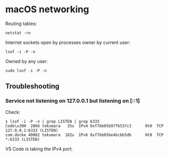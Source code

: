 # macOS networking

Routing tables:

```
netstat -rn
```

Internet sockets open by processes owner by current user:

```
lsof -i -P -n
```

Owned by any user:

```
sudo lsof -i -P -n
```

## Troubleshooting

### Service not listening on 127.0.0.1 but listening on [::1]

Check:

```
❯ lsof -i -P -n | grep LISTEN | grep 6333
Code\x20H  2866 tekumara   35u  IPv4 0xf7bb05b97fb537c3      0t0  TCP 127.0.0.1:6333 (LISTEN)
com.docke 40002 tekumara  182u  IPv6 0xf7bb05be4bcbb5db      0t0  TCP *:6333 (LISTEN)
```

VS Code is taking the IPv4 port.
